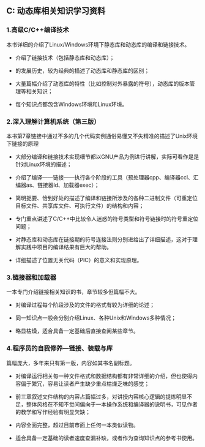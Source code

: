 ## C: 动态库相关知识学习资料

### 1.高级C/C++编译技术

本书详细的介绍了Linux/Windows环境下静态库和动态库的编译和链接技术。

* 介绍了链接技术（包括静态库和动态库）；

* 的发展历史，较为经典的描述了动态库和静态库的区别；

* 大量篇幅介绍了动态库的特性（比如控制对外暴露的符号），动态库的版本管理等相关知识；

* 每个知识点都包含Windows环境和Linux环境。

### 2.深入理解计算机系统（第三版）

本书第7章链接中通过不多的几个代码实例通俗易懂又不失精准的描述了Unix环境下链接的原理

* 大部分编译和链接技术实现细节都以GNU产品为例进行讲解，实际可看作是是针对Linux环境的描述；

* 介绍了编译——链接——执行各个阶段的工具（预处理器cpp、编译器ccl、汇编器as、链接器ld、加载器exec）；

* 简明扼要、恰到好处的描述了编译和链接所涉及的各种二进制文件（可重定位目标文件、共享库文件、可执行文件）的结构和内容；

* 专门重点讲述了C/C++中比较令人迷惑的符号类型和符号链接时的符号重定位问题；

* 对静态库和动态库在链接期的符号连接法则分别进给出了详细描述，这对于理解实践中项目的编译结果有巨大的帮助。

* 详细描述了位置无关代码（PIC）的意义和实现原理。

### 3.链接器和加载器

一本专门介绍链接相关知识的书，章节较多但篇幅不大。

* 对编译过程每个阶段涉及的文件的格式有较为详细的论述；

* 同一知识点一般会分别介绍Linux、各种Unix和Windows多种情况；

* 略显枯燥，适合具备一定基础后直接查阅某些章节。

### 4.程序员的自我修养—链接、装载与库

篇幅庞大，多年来只有第一版，内容如其书名副标题。

* 对编译运行相关每一种文件格式和数据结构都有非常详细的介绍，但也使得内容偏于繁冗，容易让读者产生缺少重点枯燥乏味的感觉；

* 前三章叙述文件结构的内容占篇幅过多，对讲授内容核心逻辑的提炼明显不足，整体风格在不知不觉间偏向于一本操作系统和编译器的说明书，可见作者的教学和写作经验有明显欠缺；

* 内容全面完整，超过目前市面上任何一本类似读物。

* 适合具备一定基础的读者速度查漏补缺，或者作为查询知识点的参考书使用。